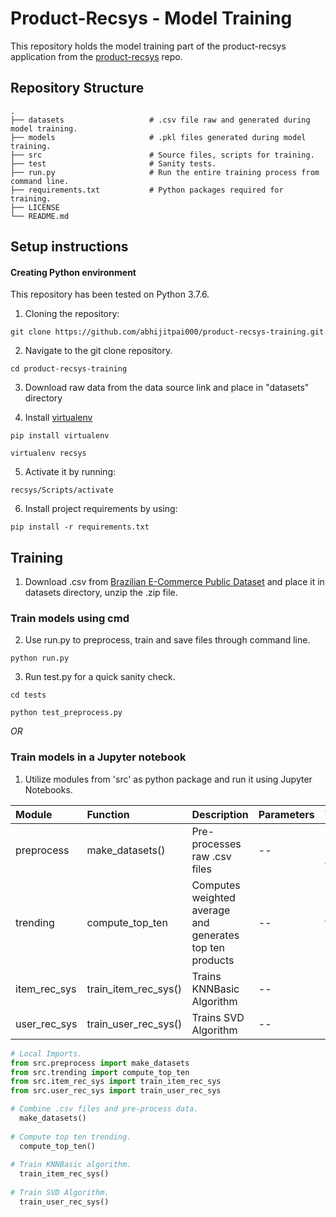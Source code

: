 # Product-Recsys - Model Training
This repository holds the model training part of the product-recsys application from the [product-recsys](https://github.com/abhijitpai000/product-recsys) repo.

## Repository Structure
    .
    ├── datasets                   # .csv file raw and generated during model training.
    ├── models                     # .pkl files generated during model training.
    ├── src                        # Source files, scripts for training.
    ├── test                       # Sanity tests.
    ├── run.py                     # Run the entire training process from command line.
    ├── requirements.txt           # Python packages required for training.
    ├── LICENSE
    └── README.md


## Setup instructions

#### Creating Python environment

This repository has been tested on Python 3.7.6.

1. Cloning the repository:

`git clone https://github.com/abhijitpai000/product-recsys-training.git`

2. Navigate to the git clone repository.

`cd product-recsys-training`

3. Download raw data from the data source link and place in "datasets" directory

4. Install [virtualenv](https://pypi.org/project/virtualenv/)

`pip install virtualenv`

`virtualenv recsys`

5. Activate it by running:

`recsys/Scripts/activate`

6. Install project requirements by using:

`pip install -r requirements.txt`

## Training

1. Download .csv from [Brazilian E-Commerce Public Dataset](https://www.kaggle.com/olistbr/brazilian-ecommerce) and place it in datasets directory, unzip the .zip file.

### Train models using cmd
2. Use run.py to preprocess, train and save files through command line.

`python run.py`

3. Run test.py for a quick sanity check.

`cd tests`

`python test_preprocess.py`

*OR*

### Train models in a Jupyter notebook
1. Utilize modules from 'src' as python package and run it using Jupyter Notebooks.

| Module | Function | Description | Parameters | Yields | Returns |
| :--- | :--- | :--- | :--- | :--- | :--- |
| preprocess | make_datasets() | Pre-processes raw .csv files | -- | item_rec_sys_data.csv, user_rec_sys_data.csv & customer_id_encoder.pkl | --
| trending | compute_top_ten | Computes weighted average and generates top ten products | -- | top_ten_trending.json | --
| item_rec_sys | train_item_rec_sys() | Trains KNNBasic Algorithm | -- | similar_items_algo.pkl | --
| user_rec_sys | train_user_rec_sys() | Trains SVD Algorithm | -- | user_predictions_algo.pkl | --

```python
# Local Imports.
from src.preprocess import make_datasets
from src.trending import compute_top_ten
from src.item_rec_sys import train_item_rec_sys
from src.user_rec_sys import train_user_rec_sys
```

```python
# Combine .csv files and pre-process data.
  make_datasets()
  
# Compute top ten trending.
  compute_top_ten()
  
# Train KNNBasic algorithm.
  train_item_rec_sys()
  
# Train SVD Algorithm.
  train_user_rec_sys()
```
